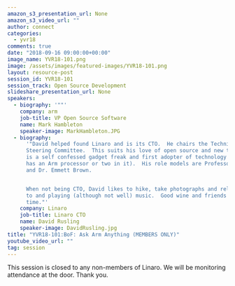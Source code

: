 ```yaml
---
amazon_s3_presentation_url: None
amazon_s3_video_url: ""
author: connect
categories:
  - yvr18
comments: true
date: "2018-09-16 09:00:00+00:00"
image_name: YVR18-101.png
image: /assets/images/featured-images/YVR18-101.png
layout: resource-post
session_id: YVR18-101
session_track: Open Source Development
slideshare_presentation_url: None
speakers:
  - biography: '""'
    company: arm
    job-title: VP Open Source Software
    name: Mark Hambleton
    speaker-image: MarkHambleton.JPG
  - biography:
      '"David helped found Linaro and is its CTO.  He chairs the Technical
      Steering Committee.  This suits his love of open source and new technologies.  He
      is a self confessed gadget freak and first adopter of technology (so long as it
      has an Arm processor or two in it).  His role models are Professor Branestawm
      and Dr. Emmett Brown.


      When not being CTO, David likes to hike, take photographs and relax listening
      to and playing (although not well) music.  Good wine and friends make for a relaxing
      time."'
    company: Linaro
    job-title: Linaro CTO
    name: David Rusling
    speaker-image: DavidRusling.jpg
title: "YVR18-101:BoF: Ask Arm Anything (MEMBERS ONLY)"
youtube_video_url: ""
tag: session
---
```


This session is closed to any non-members of Linaro. We will be monitoring attendance at the door. Thank you.
